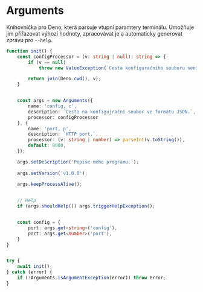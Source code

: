 # Arguments

Knihovnička pro Deno, která parsuje vtupní paramtery terminálu.
Umožňuje jim přiřazovat výhozí hodnoty, zpracovávat je a automaticky generovat zprávu pro `--help`.

```ts
function init() {
    const configProcessor = (v: string | null): string => {
        if (v == null)
            throw new ValueException(`Cesta konfiguračního souboru není nastavena. Nastavíte jí pomocí "--config=<path>"`)

        return join(Deno.cwd(), v);
    }


    const args = new Arguments({
        name: 'config, c',
        description: `Cesta na konfigujrační soubor ve formátu JSON.`,
        processor: configProcessor
    }, {
        name: 'port, p',
        description: `HTTP port.`,
        processor: (v: string | number) => parseInt(v.toString()),
        default: 8080,
    });

    args.setDescription('Popise mého programu.');
    
    args.setVersion('v1.0.0');
    
    args.keepProcessAlive();


    // Help
    if (args.shouldHelp()) args.triggerHelpException();


    const config = {
        port: args.get<string>('config'),
        port: args.get<number>('port'),
    }
}


try {
    await init();
} catch (error) {
    if (!Arguments.isArgumentException(error)) throw error;
}
```